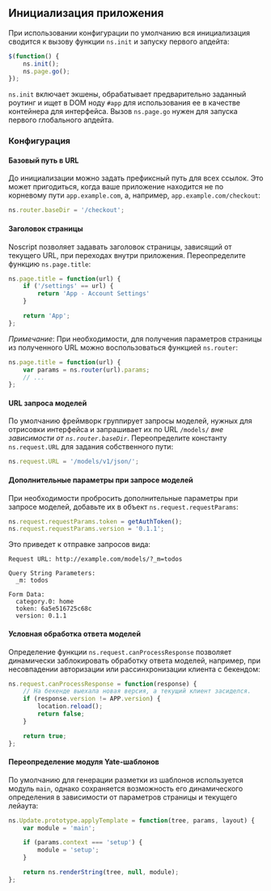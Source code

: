 ## Инициализация приложения

При использовании конфигурации по умолчанию вся инициализация сводится к вызову
функции `ns.init` и запуску первого апдейта:

```js
$(function() {
    ns.init();
    ns.page.go();
});
```

`ns.init` включает экшены, обрабатывает предварительно заданный роутинг и ищет
в DOM ноду `#app` для использования ее в качестве контейнера для интерфейса.
Вызов `ns.page.go` нужен для запуска первого глобального апдейта.

### Конфигурация

#### Базовый путь в URL

До инициализации можно задать префиксный путь для всех ссылок. Это может
пригодиться, когда ваше приложение находится не по корневому пути
`app.example.com`, а, например, `app.example.com/checkout`:

```js
ns.router.baseDir = '/checkout';
```

#### Заголовок страницы

Noscript позволяет задавать заголовок страницы, зависящий от текущего URL,
при переходах внутри приложения. Переопределите функцию `ns.page.title`:

```js
ns.page.title = function(url) {
    if ('/settings' == url) {
        return 'App - Account Settings'
    }

    return 'App';
};
```

*Примечание*: При необходимости, для получения параметров страницы
из полученного URL можно воспользоваться функцией `ns.router`:

```js
ns.page.title = function(url) {
    var params = ns.router(url).params;
    // ...
};
```

#### URL запроса моделей

По умолчанию фреймворк группирует запросы моделей, нужных для отрисовки
интерфейса и запрашивает их по URL `/models/` *вне зависимости
от `ns.router.baseDir`*. Переопределите константу `ns.request.URL` для задания
собственного пути:

```js
ns.request.URL = '/models/v1/json/';
```

#### Дополнительные параметры при запросе моделей

При необходимости пробросить дополнительные параметры при запросе моделей,
добавьте их в объект `ns.request.requestParams`:

```js
ns.request.requestParams.token = getAuthToken();
ns.request.requestParams.version = '0.1.1';
```

Это приведет к отправке запросов вида:

```
Request URL: http://example.com/models/?_m=todos

Query String Parameters:
  _m: todos

Form Data:
  category.0: home
  token: 6a5e516725c68c
  version: 0.1.1
```

#### Условная обработка ответа моделей

Определение функции `ns.request.canProcessResponse` позволяет динамически
заблокировать обработку ответа моделей, например, при несовпадении авторизации
или рассинхронизации клиента с бекендом:

```js
ns.request.canProcessResponse = function(response) {
    // На бекенде выехала новая версия, а текущий клиент засиделся.
    if (response.version != APP.version) {
        location.reload();
        return false;
    }

    return true;
};
```

#### Переопределение модуля Yate-шаблонов

По умолчанию для генерации разметки из шаблонов используется модуль `main`,
однако сохраняется возможность его динамического определения в зависимости от
параметров страницы и текущего лейаута:

```js
ns.Update.prototype.applyTemplate = function(tree, params, layout) {
    var module = 'main';

    if (params.context === 'setup') {
        module = 'setup';
    }

    return ns.renderString(tree, null, module);
};
```
